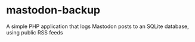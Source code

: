 # mastodon-backup
A simple PHP application that logs Mastodon posts to an SQLite database, using public RSS feeds
